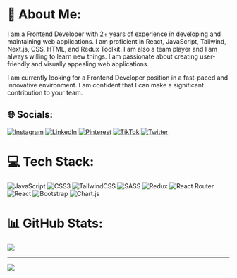 # 💫 About Me:

I am a Frontend Developer with 2+ years of experience in developing and maintaining web applications. I am proficient in React, JavaScript, Tailwind, Next.js, CSS, HTML, and Redux Toolkit. I am also a team player and I am always willing to learn new things. I am passionate about creating user-friendly and visually appealing web applications.

I am currently looking for a Frontend Developer position in a fast-paced and innovative environment. I am confident that I can make a significant contribution to your team.


## 🌐 Socials:
[![Instagram](https://img.shields.io/badge/Instagram-%23E4405F.svg?logo=Instagram&logoColor=white)](https://instagram.com/mercyharbo) [![LinkedIn](https://img.shields.io/badge/LinkedIn-%230077B5.svg?logo=linkedin&logoColor=white)](https://linkedin.com/in/codewithmercy) [![Pinterest](https://img.shields.io/badge/Pinterest-%23E60023.svg?logo=Pinterest&logoColor=white)](https://pinterest.com/codewithmercy1) [![TikTok](https://img.shields.io/badge/TikTok-%23000000.svg?logo=TikTok&logoColor=white)](https://tiktok.com/@codewithmercy) [![Twitter](https://img.shields.io/badge/Twitter-%231DA1F2.svg?logo=Twitter&logoColor=white)](https://twitter.com/codewithmercy) 

# 💻 Tech Stack:
![JavaScript](https://img.shields.io/badge/javascript-%23323330.svg?style=for-the-badge&logo=javascript&logoColor=%23F7DF1E) ![CSS3](https://img.shields.io/badge/css3-%231572B6.svg?style=for-the-badge&logo=css3&logoColor=white) ![TailwindCSS](https://img.shields.io/badge/tailwindcss-%2338B2AC.svg?style=for-the-badge&logo=tailwind-css&logoColor=white) ![SASS](https://img.shields.io/badge/SASS-hotpink.svg?style=for-the-badge&logo=SASS&logoColor=white) ![Redux](https://img.shields.io/badge/redux-%23593d88.svg?style=for-the-badge&logo=redux&logoColor=white) ![React Router](https://img.shields.io/badge/React_Router-CA4245?style=for-the-badge&logo=react-router&logoColor=white) ![React](https://img.shields.io/badge/react-%2320232a.svg?style=for-the-badge&logo=react&logoColor=%2361DAFB) ![Bootstrap](https://img.shields.io/badge/bootstrap-%23563D7C.svg?style=for-the-badge&logo=bootstrap&logoColor=white) ![Chart.js](https://img.shields.io/badge/chart.js-F5788D.svg?style=for-the-badge&logo=chart.js&logoColor=white) 
# 📊 GitHub Stats:
![](https://github-readme-streak-stats.herokuapp.com/?user=mercyharbo&theme=dark&hide_border=false)<br/>

---
[![](https://visitcount.itsvg.in/api?id=mercyharbo&icon=0&color=0)](https://visitcount.itsvg.in)
